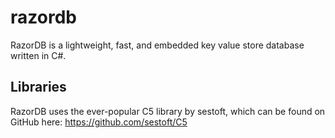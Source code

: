 razordb
=======

RazorDB is a lightweight, fast, and embedded key value store database written in C#.

Libraries
--------------
RazorDB uses the ever-popular C5 library by sestoft, which can be found on GitHub here: https://github.com/sestoft/C5
